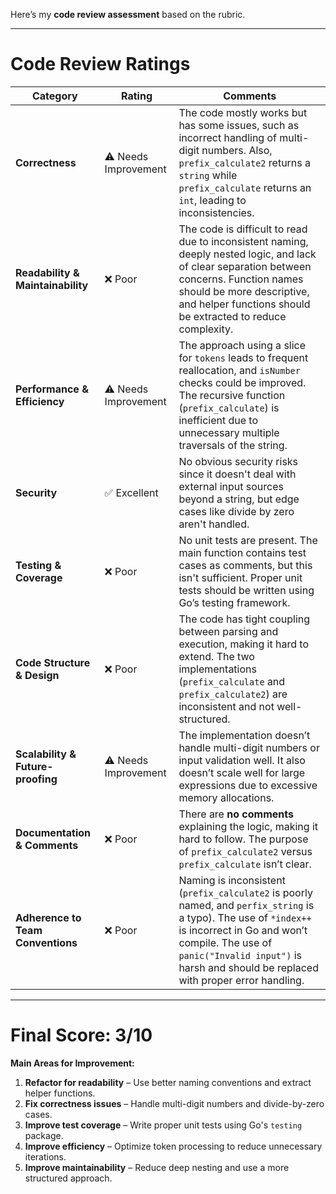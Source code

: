 Here’s my **code review assessment** based on the rubric.

---

# **Code Review Ratings**
| Category | Rating | Comments |
|----------------------|--------------|-------------------------------------------------------------|
| **Correctness** | ⚠️ Needs Improvement | The code mostly works but has some issues, such as incorrect handling of multi-digit numbers. Also, `prefix_calculate2` returns a `string` while `prefix_calculate` returns an `int`, leading to inconsistencies. |
| **Readability & Maintainability** | ❌ Poor | The code is difficult to read due to inconsistent naming, deeply nested logic, and lack of clear separation between concerns. Function names should be more descriptive, and helper functions should be extracted to reduce complexity. |
| **Performance & Efficiency** | ⚠️ Needs Improvement | The approach using a slice for `tokens` leads to frequent reallocation, and `isNumber` checks could be improved. The recursive function (`prefix_calculate`) is inefficient due to unnecessary multiple traversals of the string. |
| **Security** | ✅ Excellent | No obvious security risks since it doesn't deal with external input sources beyond a string, but edge cases like divide by zero aren't handled. |
| **Testing & Coverage** | ❌ Poor | No unit tests are present. The main function contains test cases as comments, but this isn't sufficient. Proper unit tests should be written using Go’s testing framework. |
| **Code Structure & Design** | ❌ Poor | The code has tight coupling between parsing and execution, making it hard to extend. The two implementations (`prefix_calculate` and `prefix_calculate2`) are inconsistent and not well-structured. |
| **Scalability & Future-proofing** | ⚠️ Needs Improvement | The implementation doesn’t handle multi-digit numbers or input validation well. It also doesn’t scale well for large expressions due to excessive memory allocations. |
| **Documentation & Comments** | ❌ Poor | There are **no comments** explaining the logic, making it hard to follow. The purpose of `prefix_calculate2` versus `prefix_calculate` isn’t clear. |
| **Adherence to Team Conventions** | ❌ Poor | Naming is inconsistent (`prefix_calculate2` is poorly named, and `perfix_string` is a typo). The use of `*index++` is incorrect in Go and won’t compile. The use of `panic("Invalid input")` is harsh and should be replaced with proper error handling. |

---

# **Final Score: 3/10**
**Main Areas for Improvement:**
1. **Refactor for readability** – Use better naming conventions and extract helper functions.
2. **Fix correctness issues** – Handle multi-digit numbers and divide-by-zero cases.
3. **Improve test coverage** – Write proper unit tests using Go's `testing` package.
4. **Improve efficiency** – Optimize token processing to reduce unnecessary iterations.
5. **Improve maintainability** – Reduce deep nesting and use a more structured approach.

